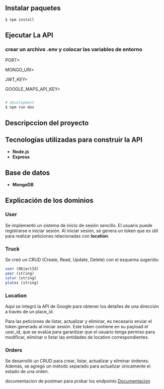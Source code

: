 


## Instalar paquetes

```bash
$ npm install
```

## Ejecutar La API

### crear un archivo .env y colocar las variables de entorno 

PORT=

MONGO_URI=

JWT_KEY=

GOOGLE_MAPS_API_KEY=

```bash

# development
$ npm run dev


```

## Descripccion del proyecto

## Tecnologías utilizadas para construir la API
- **Node.js**
- **Express**

## Base de datos
- **MongoDB**

## Explicación de los dominios

### User
Se implementó un sistema de inicio de sesión sencillo. El usuario puede registrarse e iniciar sesión. Al iniciar sesión, se genera un token que es útil para realizar peticiones relacionadas con **location**.

### Truck
Se creó un CRUD (Create, Read, Update, Delete) con el esquema sugerido:

```javascript
user (ObjectId)
year (string)
color (string)
plates (string)
```

### Location
Aquí se integró la API de Google para obtener los detalles de una dirección a través de un place_id.

Para las peticiones de listar, actualizar y eliminar, es necesario enviar el token generado al iniciar sesión. Este token contiene en su payload el user_id, que se evalúa para garantizar que el usuario tenga permiso para modificar, eliminar o listar las entidades de location correspondientes.

### Orders
Se desarrolló un CRUD para crear, listar, actualizar y eliminar órdenes. Además, se agregó un método separado para actualizar únicamente el estado de una orden.

documentacion de postman para probar los endpoints
[Documentacion](https://documenter.getpostman.com/view/19391278/2sAYBYfqAF)